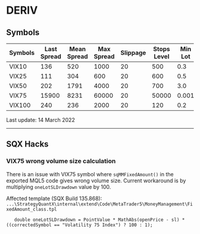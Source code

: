 # DERIV

## Symbols

| Symbols | Last Spread | Mean Spread | Max Spread | Slippage | Stops Level | Min Lot | Max Lot | Lot Step | Volume Limit |
|---------|-------------|-------------|------------|----------|-------------|---------|---------|----------|--------------|
| VIX10   | 136         | 520         | 1000       | 20       | 500         | 0.3     | 100     | 0.01     | 500          |
| VIX25   | 111         | 304         | 600        | 20       | 600         | 0.5     | 100     | 0.01     | 600          |
| VIX50   | 202         | 1791        | 4000       | 20       | 700         | 3.0     | 1000    | 0.01     | 3000         |
| VIX75   | 15900       | 8231        | 60000      | 20       | 50000       | 0.001   | 1       | 0.001    | 2            |
| VIX100  | 240         | 236         | 2000       | 20       | 120         | 0.2     | 50      | 0.01     | 100          |

Last update: 14 March 2022

---

## SQX Hacks

### VIX75 wrong volume size calculation

There is an issue with VIX75 symbol where `sqMMFixedAmount()` in the exported MQL5 code gives wrong volume size. Current workaround is by multiplying `oneLotSLDrawdown` value by 100. 

Affected template (SQX Build 135.868): `...\StrategyQuantX\internal\extend\Code\MetaTrader5\MoneyManagement\FixedAmount_class.tpl`

```mql5
   double oneLotSLDrawdown = PointValue * MathAbs(openPrice - sl) * ((correctedSymbol == "Volatility 75 Index") ? 100 : 1);
```

